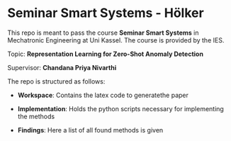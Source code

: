 # Seminar Smart Systems - Hölker

This repo is meant to pass the course **Seminar Smart Systems** in Mechatronic Engineering at Uni Kassel.  The course is provided by the IES.

Topic: **Representation Learning for Zero-Shot Anomaly Detection** 

Supervisor: **Chandana Priya Nivarthi**

The repo is structured as follows:

- **Workspace**: Contains the latex code to generatethe paper

- **Implementation**: Holds the python scripts necessary for implementing the methods

- **Findings**: Here a list of all found methods is given
